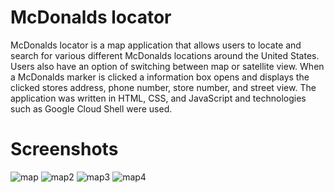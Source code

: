 # McDonalds locator
McDonalds locator is a map application that allows users to locate and search for various different McDonalds locations around the United States. Users also have an option of switching between map or satellite view. When a McDonalds marker is clicked a information box opens and displays the clicked stores address, phone number, store number, and street view. The application was written in HTML, CSS, and JavaScript and technologies such as Google Cloud Shell were used.  

# Screenshots
![map](https://user-images.githubusercontent.com/98442340/182055500-3419ff20-6a74-4809-8ade-f33f8c8129eb.png)
![map2](https://user-images.githubusercontent.com/98442340/182055518-5f865121-a53d-488b-aaae-3f6fd58df616.png)
![map3](https://user-images.githubusercontent.com/98442340/182055717-e719404e-d88e-41b0-9b0e-2830f05005af.png)
![map4](https://user-images.githubusercontent.com/98442340/182057178-ee800804-1cc8-4c13-ab7e-70fcccfad214.png)


